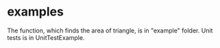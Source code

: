 # examples
The function, which finds the area of triangle, is in "example" folder.
Unit tests is in UnitTestExample.

